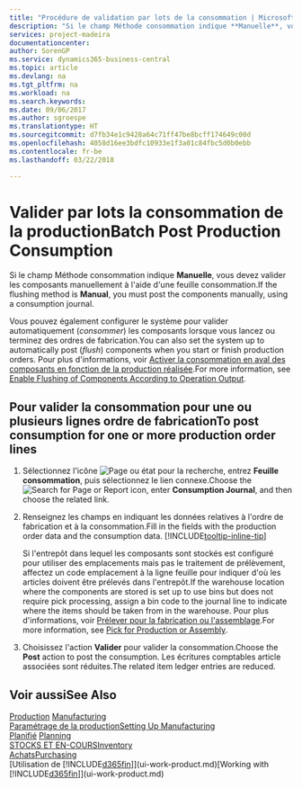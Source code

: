 ```yaml
---
title: "Procédure de validation par lots de la consommation | Microsoft Docs"
description: "Si le champ Méthode consommation indique **Manuelle**, vous devez valider les composants manuellement à l'aide d'une feuille consommation."
services: project-madeira
documentationcenter: 
author: SorenGP
ms.service: dynamics365-business-central
ms.topic: article
ms.devlang: na
ms.tgt_pltfrm: na
ms.workload: na
ms.search.keywords: 
ms.date: 09/06/2017
ms.author: sgroespe
ms.translationtype: HT
ms.sourcegitcommit: d7fb34e1c9428a64c71ff47be8bcff174649c00d
ms.openlocfilehash: 4058d16ee3bdfc10933e1f3a01c84fbc5d0b0ebb
ms.contentlocale: fr-be
ms.lasthandoff: 03/22/2018

---
```

# <a name="batch-post-production-consumption"></a><span data-ttu-id="874a0-103">Valider par lots la consommation de la production</span><span class="sxs-lookup"><span data-stu-id="874a0-103">Batch Post Production Consumption</span></span>
<span data-ttu-id="874a0-104">Si le champ Méthode consommation indique **Manuelle**, vous devez valider les composants manuellement à l'aide d'une feuille consommation.</span><span class="sxs-lookup"><span data-stu-id="874a0-104">If the flushing method is **Manual**, you must post the components manually, using a consumption journal.</span></span>

<span data-ttu-id="874a0-105">Vous pouvez également configurer le système pour valider automatiquement (*consommer*) les composants lorsque vous lancez ou terminez des ordres de fabrication.</span><span class="sxs-lookup"><span data-stu-id="874a0-105">You can also set the system up to automatically post (*flush*) components when you start or finish production orders.</span></span> <span data-ttu-id="874a0-106">Pour plus d'informations, voir [Activer la consommation en aval des composants en fonction de la production réalisée](production-how-to-flush-components-according-to-operation-output.md).</span><span class="sxs-lookup"><span data-stu-id="874a0-106">For more information, see [Enable Flushing of Components According to Operation Output](production-how-to-flush-components-according-to-operation-output.md).</span></span>

## <a name="to-post-consumption-for-one-or-more-production-order-lines"></a><span data-ttu-id="874a0-107">Pour valider la consommation pour une ou plusieurs lignes ordre de fabrication</span><span class="sxs-lookup"><span data-stu-id="874a0-107">To post consumption for one or more production order lines</span></span>  
1.  <span data-ttu-id="874a0-108">Sélectionnez l'icône ![Page ou état pour la recherche](media/ui-search/search_small.png "Page ou état pour la recherche"), entrez **Feuille consommation**, puis sélectionnez le lien connexe.</span><span class="sxs-lookup"><span data-stu-id="874a0-108">Choose the ![Search for Page or Report](media/ui-search/search_small.png "Search for Page or Report icon") icon, enter **Consumption Journal**, and then choose the related link.</span></span>  
2.  <span data-ttu-id="874a0-109">Renseignez les champs en indiquant les données relatives à l'ordre de fabrication et à la consommation.</span><span class="sxs-lookup"><span data-stu-id="874a0-109">Fill in the fields with the production order data and the consumption data.</span></span> [!INCLUDE[tooltip-inline-tip](includes/tooltip-inline-tip_md.md)]  

    <span data-ttu-id="874a0-110">Si l'entrepôt dans lequel les composants sont stockés est configuré pour utiliser des emplacements mais pas le traitement de prélèvement, affectez un code emplacement à la ligne feuille pour indiquer d'où les articles doivent être prélevés dans l'entrepôt.</span><span class="sxs-lookup"><span data-stu-id="874a0-110">If the warehouse location where the components are stored is set up to use bins but does not require pick processing, assign a bin code to the journal line to indicate where the items should be taken from in the warehouse.</span></span> <span data-ttu-id="874a0-111">Pour plus d'informations, voir [Prélever pour la fabrication ou l'assemblage](warehouse-how-to-pick-for-production.md).</span><span class="sxs-lookup"><span data-stu-id="874a0-111">For more information, see [Pick for Production or Assembly](warehouse-how-to-pick-for-production.md).</span></span>  
3.  <span data-ttu-id="874a0-112">Choisissez l'action **Valider** pour valider la consommation.</span><span class="sxs-lookup"><span data-stu-id="874a0-112">Choose the **Post** action to post the consumption.</span></span> <span data-ttu-id="874a0-113">Les écritures comptables article associées sont réduites.</span><span class="sxs-lookup"><span data-stu-id="874a0-113">The related item ledger entries are reduced.</span></span>

## <a name="see-also"></a><span data-ttu-id="874a0-114">Voir aussi</span><span class="sxs-lookup"><span data-stu-id="874a0-114">See Also</span></span>  
<span data-ttu-id="874a0-115">[Production](production-manage-manufacturing.md)  </span><span class="sxs-lookup"><span data-stu-id="874a0-115">[Manufacturing](production-manage-manufacturing.md)  </span></span>  
[<span data-ttu-id="874a0-116">Paramétrage de la production</span><span class="sxs-lookup"><span data-stu-id="874a0-116">Setting Up Manufacturing</span></span>](production-configure-production-processes.md)  
<span data-ttu-id="874a0-117">[Planifié](production-planning.md)    </span><span class="sxs-lookup"><span data-stu-id="874a0-117">[Planning](production-planning.md)    </span></span>  
[<span data-ttu-id="874a0-118">STOCKS ET EN-COURS</span><span class="sxs-lookup"><span data-stu-id="874a0-118">Inventory</span></span>](inventory-manage-inventory.md)  
[<span data-ttu-id="874a0-119">Achats</span><span class="sxs-lookup"><span data-stu-id="874a0-119">Purchasing</span></span>](purchasing-manage-purchasing.md)  
<span data-ttu-id="874a0-120">[Utilisation de [!INCLUDE[d365fin](includes/d365fin_md.md)]](ui-work-product.md)</span><span class="sxs-lookup"><span data-stu-id="874a0-120">[Working with [!INCLUDE[d365fin](includes/d365fin_md.md)]](ui-work-product.md)</span></span>

